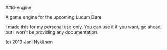 ##ld-engine


A game engine for the upcoming Ludum Dare.

I made this for my personal use only. You can use it if you want, go ahead, but I won't be providing any documentation.

(c) 2019 Jani Nykänen
